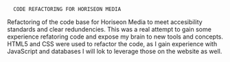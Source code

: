       CODE REFACTORING FOR HORISEON MEDIA
Refactoring of the code base for Horiseon Media to meet accesibility standards and clear redundencies.
This was a real attempt to gain some experience refatoring code and expose my brain to new tools and concepts.
HTML5 and CSS were used to refactor the code, as I gain experience with JavaScript and databases I will lok to leverage those on the website as well.
